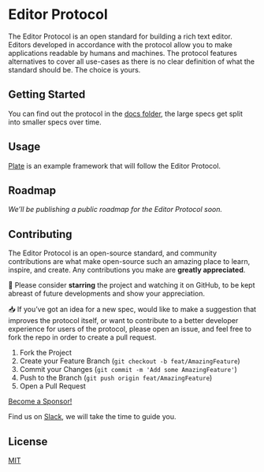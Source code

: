 # Editor Protocol

The Editor Protocol is an open standard for building a rich text editor. Editors developed in accordance with the protocol allow you to make applications readable by humans and machines. The protocol features alternatives to cover all use-cases as there is no clear definition of what the standard should be. The choice is yours.

## Getting Started

You can find out the protocol in the [docs folder](https://github.com/udecode/editor-protocol/tree/main/docs), the large specs get split into smaller specs over time. 

## Usage

[Plate](https://github.com/udecode/plate) is an example framework that will follow the Editor Protocol.

## Roadmap

_We’ll be publishing a public roadmap for the Editor Protocol soon._

<!-- See the [open issues](https://github.com/udecode/editor-protocol/issues?q=is%3Aissue+is%3Aopen) for a list of some proposed features (and known issues). -->

## Contributing

The Editor Protocol is an open-source standard, and community contributions are what make open-source such an amazing place to learn, inspire, and create. Any contributions you make are **greatly appreciated**.

🌟 Please consider **starring** the project and watching it on GitHub, to be kept abreast of future developments and show your appreciation.

📥 If you’ve got an idea for a new spec, would like to make a suggestion that improves the protocol itself, or want to contribute to a better developer experience for users of the protocol, please open an issue, and feel free to fork the repo in order to create a pull request.

1.  Fork the Project
2.  Create your Feature Branch (`git checkout -b feat/AmazingFeature`)
3.  Commit your Changes (`git commit -m 'Add some AmazingFeature'`)
4.  Push to the Branch (`git push origin feat/AmazingFeature`)
5.  Open a Pull Request

<!-- If you’re looking for inspiration regarding new specs to write, or contributions you could make, please check the [open issues](https://github.com/udecode/editor-protocol/issues?q=is%3Aissue+is%3Aopen). -->

[Become a Sponsor!](https://github.com/sponsors/zbeyens)

Find us on [Slack](https://slate-js.slack.com/messages/plate), we will take the time to guide you.

## License

[MIT](https://github.com/udecode/editor-protocol/blob/main/LICENSE)
